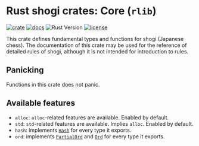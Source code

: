 # Rust shogi crates: Core (`rlib`)
[![crate](https://img.shields.io/crates/v/shogi_core)](https://crates.io/crates/shogi_core)
[![docs](https://docs.rs/shogi_core/badge.svg)](https://docs.rs/shogi_core)
![Rust Version](https://img.shields.io/badge/rustc-1.60+-blue.svg)
[![license](https://img.shields.io/badge/license-MIT-blue.svg)](https://opensource.org/licenses/mit-license.php)

This crate defines fundamental types and functions for shogi (Japanese chess).
The documentation of this crate may be used for the reference of detailed rules of shogi, although it is not intended for introduction to rules.

## Panicking
Functions in this crate does not panic.

## Available features
- `alloc`: `alloc`-related features are available. Enabled by default.
- `std`: `std`-related features are available. Implies `alloc`. Enabled by default.
- `hash`: implements [`Hash`](https://doc.rust-lang.org/core/hash/trait.Hash.html) for every type it exports.
- `ord`: implements [`PartialOrd`](https://doc.rust-lang.org/core/cmp/trait.PartialOrd.html) and [`Ord`](https://doc.rust-lang.org/core/cmp/trait.Ord.html) for every type it exports.
